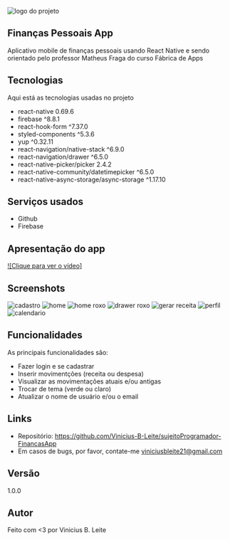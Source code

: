 ![logo do projeto](github/Logo.png)

## Finanças Pessoais App
Aplicativo mobile de finanças pessoais usando React Native e sendo orientado pelo professor Matheus Fraga do curso Fábrica de Apps

## Tecnologias
>
Aqui está as tecnologias usadas no projeto

 - react-native 0.69.6
 - firebase ^8.8.1
 - react-hook-form ^7.37.0
 - styled-components ^5.3.6
 - yup ^0.32.11
 - react-navigation/native-stack ^6.9.0
 - react-navigation/drawer ^6.5.0
 - react-native-picker/picker 2.4.2
 - react-native-community/datetimepicker ^6.5.0
 - react-native-async-storage/async-storage ^1.17.10
 
 ## Serviços usados
  - Github
  - Firebase


## Apresentação do app
  [![Clique para ver o vídeo]](github/vidma_recorder_12102022_151139.mp4)

## Screenshots
  ![cadastro](github/cadastro.jpg)
  ![home](github/home.jpg)
  ![home roxo](github/home%20tema%20roxo.jpg)
  ![drawer roxo](github/drawer%20tema%20roxo.jpg)
  ![gerar receita](github/gerar%20receita.jpg)
  ![perfil](github/perfil.jpg)
  ![calendario](github/calendario.jpg)




## Funcionalidades

As principais funcionalidades são:
 - Fazer login e se cadastrar
 - Inserir movimentções (receita ou despesa)
 - Visualizar as movimentações atuais e/ou antigas
 - Trocar de tema (verde ou claro)
 - Atualizar o nome de usuário e/ou o email

## Links
 - Repositório: https://github.com/Vinicius-B-Leite/sujeitoProgramador-FinancasApp
 - Em casos de bugs, por favor, contate-me
  viniciusbleite21@gmail.com

## Versão
 1.0.0

## Autor
Feito com <3 por Vinicius B. Leite